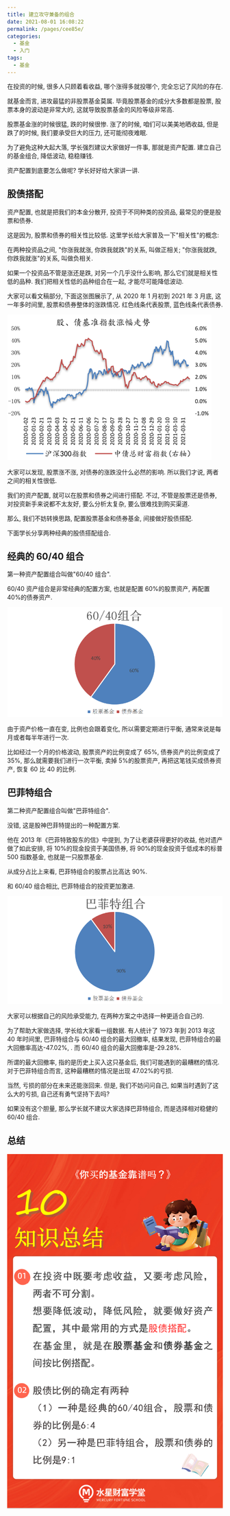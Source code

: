 ```yaml
---
title: 建立攻守兼备的组合
date: 2021-08-01 16:08:22
permalink: /pages/cee85e/
categories:
  - 基金
  - 入门
tags:
  - 基金
---
```


在投资的时候, 很多人只顾着看收益, 哪个涨得多就投哪个, 完全忘记了风险的存在.

就基金而言, 进攻最猛的非股票基金莫属. 毕竟股票基金的成分大多数都是股票, 股票本身的波动是非常大的, 这就导致股票基金的风险等级非常高.

股票基金涨的时候很猛, 跌的时候很惨. 涨了的时候, 咱们可以美美地晒收益, 但是跌了的时候, 我们要承受巨大的压力, 还可能彻夜难眠.

为了避免这种大起大落, 学长强烈建议大家做好一件事, 那就是资产配置. 建立自己的基金组合, 降低波动, 稳稳赚钱.

资产配置到底要怎么做呢? 学长好好给大家讲一讲.

## 股债搭配

资产配置, 也就是把我们的本金分散开, 投资于不同种类的投资品, 最常见的便是股票和债券.

这是因为, 股票和债券的相关性比较低. 这里学长给大家普及一下"相关性"的概念:

在两种投资品之间, "你涨我就涨, 你跌我就跌"的关系, 叫做正相关; "你涨我就跌, 你跌我就涨"的关系, 叫做负相关.

如果一个投资品不管是涨还是跌, 对另一个几乎没什么影响, 那么它们就是相关性低的品种. 我们把相关性低的品种组合在一起, 才能尽可能降低波动.

大家可以看文稿部分, 下面这张图展示了, 从 2020 年 1 月初到 2021 年 3 月底, 这一年多时间里, 股票和债券整体的涨跌情况. 红色线条代表股票, 蓝色线条代表债券.

![](../../.vuepress/public/img/fund/020.png)

大家可以发现, 股票涨不涨, 对债券的涨跌没什么必然的影响. 所以我们才说, 两者之间的相关性很低.

我们的资产配置, 就可以在股票和债券之间进行搭配. 不过, 不管是股票还是债券, 对投资新手来说都不太友好, 要么分析太复杂, 要么很难找到购买渠道.

那么, 我们不妨转换思路, 配置股票基金和债券基金, 间接做好股债搭配.

下面学长分享两种经典的股债搭配组合.

## 经典的 60/40 组合

第一种资产配置组合叫做"60/40 组合".

60/40 资产组合是非常经典的配置方案, 也就是配置 60%的股票资产, 再配置 40%的债券资产.

![](../../.vuepress/public/img/fund/021.png)

由于资产价格一直在变, 比例也会跟着变化, 所以需要定期进行平衡, 通常来说是每月或者每半年进行一次.

比如经过一个月的价格波动, 股票资产的比例变成了 65%, 债券资产的比例变成了 35%, 那么就需要我们进行一次平衡, 卖掉 5%的股票资产, 再把这笔钱买成债券资产, 恢复 60 比 40 的比例.

## 巴菲特组合

第二种资产配置组合叫做"巴菲特组合".

没错, 这是股神巴菲特提出的一种配置方案.

他在 2013 年《巴菲特致股东的信》中提到, 为了让老婆获得更好的收益, 他对遗产做了如此安排, 将 10%的现金投资于美国债券, 将 90%的现金投资于低成本的标普 500 指数基金, 也就是一只股票基金.

从成分占比上来看, 巴菲特组合的股票占比高达 90%.

和 60/40 组合相比, 巴菲特组合的投资更加激进.

![](../../.vuepress/public/img/fund/022.png)

大家可以根据自己的风险承受能力, 在两种方案之中选择一种更适合自己的.

为了帮助大家做选择, 学长给大家看一组数据. 有人统计了 1973 年到 2013 年这 40 年时间里, 巴菲特组合与 60/40 组合的最大回撤率, 结果发现, 巴菲特组合的最大回撤率高达-47.02%, . 而 60/40 组合的最大回撤率是-29.28%.

所谓的最大回撤率, 指的是历史上买入这只基金后, 我们可能遇到的最糟糕的情况. 对于巴菲特组合而言, 这种最糟糕的情况是出现 47.02%的亏损.

当然, 亏损的部分在未来还能涨回来. 但是, 我们不妨问问自己, 如果当时遇到了这么大的亏损, 自己还有勇气坚持下去吗?

如果没有这个胆量, 那么学长就不建议大家选择巴菲特组合, 而是选择相对稳健的 60/40 组合.

## 总结

![](../../.vuepress/public/img/fund/023.png)
